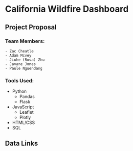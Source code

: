 # California Wildfire Dashboard


## Project Proposal

  
  ### Team Members:
    - Zac Cheatle
    - Adam Mcvey
    - Jiuhe (Rosa) Zhu
    - Javane Jones
    - Paule Nguendang
    
  ### Tools Used:
  - Python
    - Pandas
    - Flask
  - JavaScript
    - Leaflet
    - Plotly
  - HTML/CSS
  - SQL
    
##


##


##



## Data Links

  
  


